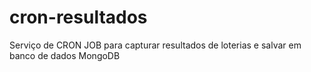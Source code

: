# cron-resultados
Serviço de CRON JOB para capturar resultados de loterias e salvar em banco de dados MongoDB
